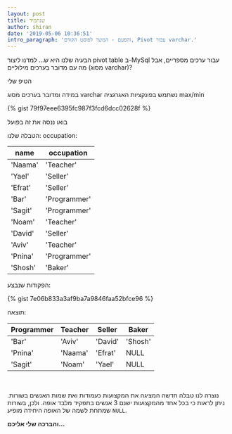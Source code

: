 ```yaml
---
layout: post
title: שנתמיד
author: shiran
date: '2019-05-06 10:36:51'
intro_paragraph: 'והפעם - המשך לפוסט הקודם, Pivot עבור varchar.'
---
```

הבעיה שלנו היא ש...
למדנו ליצור pivot table ב-MySql עבור ערכים מספריים, אבל מה עם מדובר בערכים מילוליים (מסוג varchar)? 

הטיפ שלי
במידה ומדובר בערכים מסוג varchar נשתמש בפונקציות האגרגציה max/min

{% gist 79f97eee6395fc987f3fcd6dcc02628f %}


בואו ננסה את זה בפועל

הטבלה שלנו: 
occupation:

| name | occupation |
| ------- | ------------ |
| 'Naama' | 'Teacher' |
| 'Yael' | 'Seller' |
| 'Efrat' | 'Seller' |
| 'Bar' | 'Programmer' |
| 'Sagit' | 'Programmer' |
| 'Noam' | 'Teacher' |
| 'David' | 'Seller' |
| 'Aviv' | 'Teacher' |
| 'Pnina' | 'Programmer' |
| 'Shosh' | 'Baker' |

הפקודות שנבצע:

{% gist 7e06b833a3af9ba7a9846faa52bfce96 %}

תוצאה:

| Programmer | Teacher | Seller | Baker |
| ---------- | ------- | --------------- | ----- |
| 'Bar' | 'Aviv' | 'David' |'Shosh'|
| 'Pnina' | 'Naama' | 'Efrat' | NULL |
| 'Sagit' | 'Noam' | 'Yael' | NULL |

<br>

נוצרה לנו טבלה חדשה המציגה את המקצועות כעמודות ואת שמות האנשים בשורות. ניתן לראות כי בכל אחד מהמקצועות ישנם 3 אנשים בתפקיד מלבד אופה. ולכן, בשורות שמתחת לשמה של האופה היחידה מופיע `NULL`.

**והברכה שלי אליכם...**
